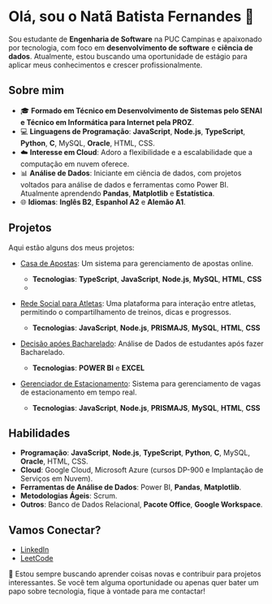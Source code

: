 # Olá, sou o Natã Batista Fernandes 👋

Sou estudante de **Engenharia de Software** na PUC Campinas e apaixonado por tecnologia, com foco em **desenvolvimento de software** e **ciência de dados**. Atualmente, estou buscando uma oportunidade de estágio para aplicar meus conhecimentos e crescer profissionalmente.

## Sobre mim

- 🎓 **Formado em Técnico em Desenvolvimento de Sistemas pelo SENAI e Técnico em Informática para Internet pela PROZ**.
- 💻 **Linguagens de Programação**: **JavaScript**, **Node.js**, **TypeScript**, **Python**, **C**, MySQL, **Oracle**, HTML, CSS.
- ☁️ **Interesse em Cloud**: Adoro a flexibilidade e a escalabilidade que a computação em nuvem oferece.
- 📊 **Análise de Dados**: Iniciante em ciência de dados, com projetos voltados para análise de dados e ferramentas como Power BI. Atualmente aprendendo **Pandas**, **Matplotlib** e **Estatística**.
- 🌐 **Idiomas**: **Inglês B2**, **Espanhol A2** e **Alemão A1**.

## Projetos

Aqui estão alguns dos meus projetos:

- [Casa de Apostas](https://github.com/batista29/Footbet/tree/main): Um sistema para gerenciamento de apostas online.
  - **Tecnologias**: **TypeScript**, **JavaScript**, **Node.js**, **MySQL**, **HTML**, **CSS**
  - 
- [Rede Social para Atletas](https://github.com/batista29/tcc-senai): Uma plataforma para interação entre atletas, permitindo o compartilhamento de treinos, dicas e progressos.
  - **Tecnologias**: **JavaScript**, **Node.js**, **PRISMAJS**, **MySQL**, **HTML**, **CSS**
 
- [Decisão apóes Bacharelado](https://github.com/batista29/DATA-MBA-after-Bachelor): Análise de Dados de estudantes após fazer Bacharelado.
  - **Tecnologias**: **POWER BI** e **EXCEL**
  
- [Gerenciador de Estacionamento](https://github.com/batista29/trabalhoEstacionamento): Sistema para gerenciamento de vagas de estacionamento em tempo real.
  - **Tecnologias**: **JavaScript**, **Node.js**, **PRISMAJS**, **MySQL**, **HTML**, **CSS**

## Habilidades

- **Programação**: **JavaScript**, **Node.js**, **TypeScript**, **Python**, **C**, MySQL, **Oracle**, HTML, CSS.
- **Cloud**: Google Cloud, Microsoft Azure (cursos DP-900 e Implantação de Serviços em Nuvem).
- **Ferramentas de Análise de Dados**: Power BI, **Pandas**, **Matplotlib**.
- **Metodologias Ágeis**: Scrum.
- **Outros**: Banco de Dados Relacional, **Pacote Office**, **Google Workspace**.

## Vamos Conectar?

- [LinkedIn](https://www.linkedin.com/in/nata-batista)
- [LeetCode](https://leetcode.com/u/batista29_/)

🚀 Estou sempre buscando aprender coisas novas e contribuir para projetos interessantes. Se você tem alguma oportunidade ou apenas quer bater um papo sobre tecnologia, fique à vontade para me contactar!
